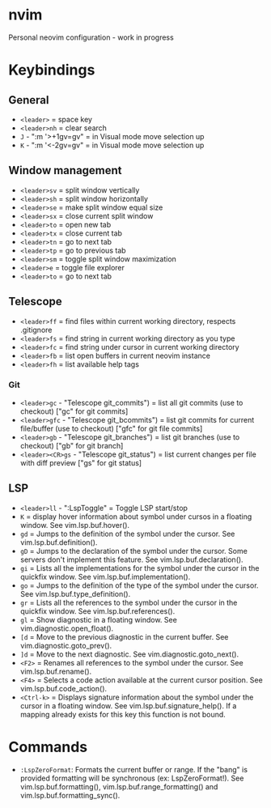 # nvim
Personal neovim configuration - work in progress

# Keybindings

## General
- `<leader>` = space key
- `<leader>nh` = clear search
- `J` - ":m '>+1<CR>gv=gv" = in Visual mode move selection up
- `K` - ":m '<-2<CR>gv=gv" = in Visual mode move selection up

## Window management
- `<leader>sv` = split window vertically
- `<leader>sh` = split window horizontally
- `<leader>se` = make split window equal size
- `<leader>sx` = close current split window
- `<leader>to` = open new tab
- `<leader>tx` = close current tab
- `<leader>tn` = go to next tab
- `<leader>tp` = go to previous tab
- `<leader>sm` = toggle split window maximization
- `<leader>e` = toggle file explorer
- `<leader>to` = go to next tab

## Telescope
- `<leader>ff` = find files within current working directory, respects .gitignore
- `<leader>fs` = find string in current working directory as you type
- `<leader>fc` = find string under cursor in current working directory
- `<leader>fb` = list open buffers in current neovim instance
- `<leader>fh` = list available help tags

### Git
- `<leader>gc` - "<cmd>Telescope git_commits<cr>") = list all git commits (use <cr> to checkout) ["gc" for git commits]
- `<leader>gfc` - "<cmd>Telescope git_bcommits<cr>") = list git commits for current file/buffer (use <cr> to checkout) ["gfc" for git file commits]
- `<leader>gb` - "<cmd>Telescope git_branches<cr>") = list git branches (use <cr> to checkout) ["gb" for git branch]
- `<leader><CR>gs` - "<cmd>Telescope git_status<cr>") = list current changes per file with diff preview ["gs" for git status]

## LSP
- `<leader>ll` - ":LspToggle<CR>" = Toggle LSP start/stop
- `K` = display hover information about symbol under cursos in a floating window. See vim.lsp.buf.hover().
- `gd` = Jumps to the definition of the symbol under the cursor. See vim.lsp.buf.definition().
- `gD` = Jumps to the declaration of the symbol under the cursor. Some servers don't implement this feature. See vim.lsp.buf.declaration().
- `gi` = Lists all the implementations for the symbol under the cursor in the quickfix window. See vim.lsp.buf.implementation().
- `go` = Jumps to the definition of the type of the symbol under the cursor. See vim.lsp.buf.type_definition().
- `gr` = Lists all the references to the symbol under the cursor in the quickfix window. See vim.lsp.buf.references().
- `gl` = Show diagnostic in a floating window. See vim.diagnostic.open_float().
- `[d` = Move to the previous diagnostic in the current buffer. See vim.diagnostic.goto_prev().
- `]d` = Move to the next diagnostic. See vim.diagnostic.goto_next().
- `<F2>` = Renames all references to the symbol under the cursor. See vim.lsp.buf.rename().
- `<F4>` = Selects a code action available at the current cursor position. See vim.lsp.buf.code_action().
- `<Ctrl-k>` = Displays signature information about the symbol under the cursor in a floating window. See vim.lsp.buf.signature_help(). If a mapping already exists for this key this function is not bound.

# Commands
- `:LspZeroFormat`:
    Formats the current buffer or range. If the "bang" is provided
    formatting will be synchronous (ex: LspZeroFormat!). See
    vim.lsp.buf.formatting(), vim.lsp.buf.range_formatting()
    and vim.lsp.buf.formatting_sync().



